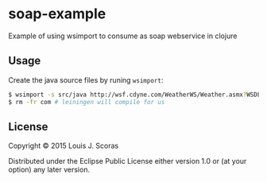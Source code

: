 # soap-example

Example of using wsimport to consume as soap webservice in clojure

## Usage

Create the java source files by runing `wsimport`:

```bash
$ wsimport -s src/java http://wsf.cdyne.com/WeatherWS/Weather.asmx?WSDL
$ rm -fr com # leiningen will compile for us
```

## License

Copyright © 2015 Louis J. Scoras

Distributed under the Eclipse Public License either version 1.0 or (at
your option) any later version.

